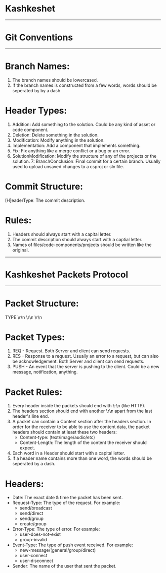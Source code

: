 # Kashkeshet
--------------------------------
# Git Conventions
--------------------------------

# Branch Names:
1. The branch names should be lowercased.
2. If the branch names is constructed from a few words, words should be seperated by by a dash

# Header Types:
1. Addition: Add something to the solution. Could be any kind of asset or code component.
2. Deletion: Delete something in the solution.
3. Modification: Modify anything in the solution.
4. Implementation: Add a component that implements something.
5. Fix: Fix anything like a merge conflict or a bug or an error.
6. SolutionModification: Modify the structure of any of the projects or the solution.
7: BranchConclusion: Final commit for a certain branch. Usually used to upload unsaved changes to a csproj or sln file.

# Commit Structure:
[H]eaderType: The commit description.

# Rules:
1. Headers should always start with a capital letter.
2. The commit description should always start with a captial letter.
3. Names of files/code-components/projects should be written like the original.

--------------------------------
# Kashkeshet Packets Protocol
--------------------------------
# Packet Structure:
TYPE <Headers-length> \r\n
<Headers> \r\n
\r\n
<Content>

# Packet Types:
1. REQ - Request. Both Server and client can send requests.
2. RES - Response to a request. Usually an error to a request, but can also be acknowledgement. Both Server and client can send requests.
3. PUSH - An event that the server is pushing to the client. Could be a new message, notification, anything.

# Packet Rules:
1. Every header inside the packets should end with \r\n (like HTTP).
2. The headers section should end with another \r\n apart from the last header's line end.
3. A packet can contain a Content section after the headers section. In order for the receiver to be able to use the content data, the packet
	headers should contain at least these two headers:
	- Content-type: (text/image/audio/etc)
	- Content-Length: The length of the content the receiver should expect.
4. Each word in a Header should start with a capital letter.
5. If a header name contains more than one word, the words should be seperated by a dash.

# Headers:
- Date: The exact date & time the packet has been sent.
- Request-Type: The type of the request. 
	For example:
	- send/broadcast
	- send/direct
	- send/group
	- create/group
- Error-Type: The type of error.
	For example:
	- user-does-not-exist
	- group-invalid
- Event-Type: The type of push event received.
	For example:
	- new-message/(general/group/direct)
	- user-connect
	- user-disconnect
- Sender: The name of the user that sent the packet.
	